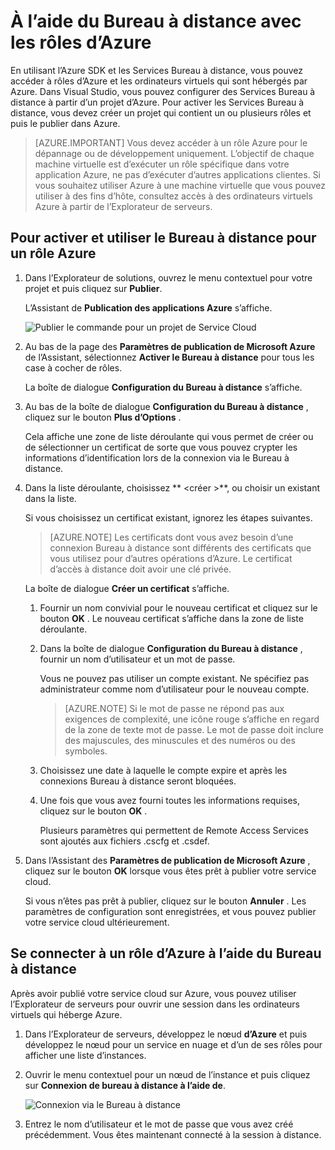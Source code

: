 <properties 
   pageTitle="À l’aide du Bureau à distance avec les rôles d’Azure | Microsoft Azure"
   description="À l’aide du Bureau à distance avec les rôles d’Azure"
   services="visual-studio-online"
   documentationCenter="na"
   authors="TomArcher"
   manager="douge"
   editor="" />
<tags 
   ms.service="multiple"
   ms.devlang="multiple"
   ms.topic="article"
   ms.tgt_pltfrm="na"
   ms.workload="na"
   ms.date="08/15/2016"
   ms.author="tarcher" />

# <a name="using-remote-desktop-with-azure-roles"></a>À l’aide du Bureau à distance avec les rôles d’Azure

En utilisant l’Azure SDK et les Services Bureau à distance, vous pouvez accéder à rôles d’Azure et les ordinateurs virtuels qui sont hébergés par Azure. Dans Visual Studio, vous pouvez configurer des Services Bureau à distance à partir d’un projet d’Azure. Pour activer les Services Bureau à distance, vous devez créer un projet qui contient un ou plusieurs rôles et puis le publier dans Azure.

>[AZURE.IMPORTANT] Vous devez accéder à un rôle Azure pour le dépannage ou de développement uniquement. L’objectif de chaque machine virtuelle est d’exécuter un rôle spécifique dans votre application Azure, ne pas d’exécuter d’autres applications clientes. Si vous souhaitez utiliser Azure à une machine virtuelle que vous pouvez utiliser à des fins d’hôte, consultez accès à des ordinateurs virtuels Azure à partir de l’Explorateur de serveurs.

## <a name="to-enable-and-use-remote-desktop-for-an-azure-role"></a>Pour activer et utiliser le Bureau à distance pour un rôle Azure

1. Dans l’Explorateur de solutions, ouvrez le menu contextuel pour votre projet et puis cliquez sur **Publier**.

    L’Assistant de **Publication des applications Azure** s’affiche.

    ![Publier le commande pour un projet de Service Cloud](./media/vs-azure-tools-remote-desktop-roles/IC799161.png)

1. Au bas de la page des **Paramètres de publication de Microsoft Azure** de l’Assistant, sélectionnez **Activer le Bureau à distance** pour tous les case à cocher de rôles. 

    La boîte de dialogue **Configuration du Bureau à distance** s’affiche.

1. Au bas de la boîte de dialogue **Configuration du Bureau à distance** , cliquez sur le bouton **Plus d’Options** . 
 
    Cela affiche une zone de liste déroulante qui vous permet de créer ou de sélectionner un certificat de sorte que vous pouvez crypter les informations d’identification lors de la connexion via le Bureau à distance.

1. Dans la liste déroulante, choisissez ** &lt;créer >**, ou choisir un existant dans la liste. 

    Si vous choisissez un certificat existant, ignorez les étapes suivantes.

    >[AZURE.NOTE] Les certificats dont vous avez besoin d’une connexion Bureau à distance sont différents des certificats que vous utilisez pour d’autres opérations d’Azure. Le certificat d’accès à distance doit avoir une clé privée.

    La boîte de dialogue **Créer un certificat** s’affiche.

    1. Fournir un nom convivial pour le nouveau certificat et cliquez sur le bouton **OK** . Le nouveau certificat s’affiche dans la zone de liste déroulante.

    1. Dans la boîte de dialogue **Configuration du Bureau à distance** , fournir un nom d’utilisateur et un mot de passe.
    
        Vous ne pouvez pas utiliser un compte existant. Ne spécifiez pas administrateur comme nom d’utilisateur pour le nouveau compte.

        >[AZURE.NOTE] Si le mot de passe ne répond pas aux exigences de complexité, une icône rouge s’affiche en regard de la zone de texte mot de passe. Le mot de passe doit inclure des majuscules, des minuscules et des numéros ou des symboles.

    1. Choisissez une date à laquelle le compte expire et après les connexions Bureau à distance seront bloquées.

    1. Une fois que vous avez fourni toutes les informations requises, cliquez sur le bouton **OK** .
    
        Plusieurs paramètres qui permettent de Remote Access Services sont ajoutés aux fichiers .cscfg et .csdef.

1. Dans l’Assistant des **Paramètres de publication de Microsoft Azure** , cliquez sur le bouton **OK** lorsque vous êtes prêt à publier votre service cloud.

    Si vous n’êtes pas prêt à publier, cliquez sur le bouton **Annuler** . Les paramètres de configuration sont enregistrées, et vous pouvez publier votre service cloud ultérieurement.

## <a name="connect-to-an-azure-role-by-using-remote-desktop"></a>Se connecter à un rôle d’Azure à l’aide du Bureau à distance

Après avoir publié votre service cloud sur Azure, vous pouvez utiliser l’Explorateur de serveurs pour ouvrir une session dans les ordinateurs virtuels qui héberge Azure. 

1. Dans l’Explorateur de serveurs, développez le nœud **d’Azure** et puis développez le nœud pour un service en nuage et d’un de ses rôles pour afficher une liste d’instances.

1. Ouvrir le menu contextuel pour un nœud de l’instance et puis cliquez sur **Connexion de bureau à distance à l’aide de**.

    ![Connexion via le Bureau à distance](./media/vs-azure-tools-remote-desktop-roles/IC799162.png)

1. Entrez le nom d’utilisateur et le mot de passe que vous avez créé précédemment. Vous êtes maintenant connecté à la session à distance.


